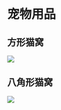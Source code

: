 # 宠物用品

## 方形猫窝
![](https://s2.loli.net/2024/06/15/c3G1HJ9NUAX7wVC.jpg)
## 八角形猫窝
![](https://s2.loli.net/2024/06/15/1THmBoOWhcANpZr.jpg)